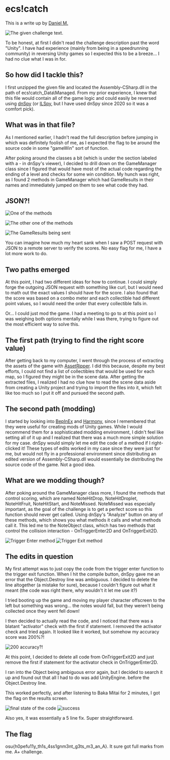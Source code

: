 # ecs!catch

This is a write up by [Daniel M.](https://github.com/dmarriello)

![The given challenge text.](challenge.png)

To be honest, at first I didn't read the challenge description past the word "Unity". 
I have had experience (mainly from being in a speedrunning community) in reversing Unity games so I expected this to be a breeze... 
I had no clue what I was in for.

## So how did I tackle this?

I first unzipped the given file and located the Assembly-CSharp.dll in the path of ecs!catch_Data\Managed. 
From my prior experience, I knew that this file would contain all of the game logic and could easily be reversed using [dnSpy](https://github.com/dnSpy/dnSpy) (or [ILSpy](https://github.com/icsharpcode/ILSpy), but I have used dnSpy since 2020 so it was a comfort pick).

## What was in that file?

As I mentioned earlier, I hadn't read the full description before jumping in which was definitely foolish of me, as I expected the flag to be around the source code in some "gameWin" sort of function.

After poking around the classes a bit (which is under the section labeled with a - in dnSpy's viewer), I decided to drill down on the GameManager class since I figured that would have most of the actual code regarding the ending of a level and checks for some win condition. 
My hunch was right, as I found 2 methods in GameManager which had GameResults in their names and immediately jumped on them to see what code they had.

## JSON?!

![One of the methods](createRequest.png)

![The other one of the methods](saveResults.png)

![The GameResults being sent](resultsCode.png)

You can imagine how much my heart sank when I saw a POST request with JSON to a remote server to verify the scores. 
No easy flag for me, I have a lot more work to do.

## Two paths emerged

At this point, I had two different ideas for how to continue. 
I could simply forge the outgoing JSON request with something like curl, but I would need to math out the exact values I should have for the score. 
I also found that the score was based on a combo meter and each collectible had different point values, so I would need the order that every collectible falls in. 

Or... I could just mod the game. 
I had a meeting to go to at this point so I was weighing both options mentally while I was there, trying to figure out the most efficient way to solve this.

## The first path (trying to find the right score value)

After getting back to my computer, I went through the process of extracting the assets of the game with [AssetRipper](https://github.com/AssetRipper/AssetRipper). 
I did this because, despite my best efforts, I could not find a list of collectibles that would be used for each map, so I figured they might be in the scene data. 
After getting the extracted files, I realized I had no clue how to read the scene data aside from creating a Unity project and trying to import the files into it, which felt like too much so I put it off and pursued the second path.

## The second path (modding)

I started by looking into [BepInEx](https://github.com/BepInEx/BepInEx) and [Harmony](https://github.com/pardeike/Harmony), since I remembered that they were useful for creating mods of Unity games. 
While I would recommend them for a sophisticated modding environment, I didn't feel like setting all of it up and I realized that there was a much more simple solution for my case. 
dnSpy would simply let me edit the code of a method if I right-clicked it! 
These types of edits worked in my case since they were just for me, but would not fly in a professional environment since distributing an edited version of Assembly-CSharp.dll would essentially be distributing the source code of the game. Not a good idea.

## What are we modding though?

After poking around the GameManager class more, I found the methods that control scoring, which are named NoteHitDrop, NoteHitDroplet, NoteHitFruit, NoteHitStart, and NoteMissed. 
NoteMissed was especially important, as the goal of the challenge is to get a perfect score so this function should never get called. 
Using dnSpy's "Analyze" button on any of these methods, which shows you what methods it calls and what methods call it. This led me to the NoteObject class, which has two methods that control the collision interaction - OnTriggerEnter2D and OnTriggerExit2D.

![Trigger Enter method](triggerEnter.png)
![Trigger Exit method](triggerExit.png)

## The edits in question

My first attempt was to just copy the code from the trigger enter function to the trigger exit function. 
When I hit the compile button, dnSpy gave me an error that the Object.Destroy line was ambiguous. 
I decided to delete the line altogether (a mistake for sure), because I couldn't figure out what it meant (the code was right there, why wouldn't it let me use it?)

I tried booting up the game and moving my player character offscreen to the left but something was wrong... the notes would fall, but they weren't being collected once they went fell down!

I then decided to actually read the code, and I noticed that there was a blatant "activator" check with the first if statement. 
I removed the activator check and tried again. It looked like it worked, but somehow my accuracy score was 200%?!

![200 accuracy?!](200acc.png)

At this point, I decided to delete all code from OnTriggerExit2D and just remove the first if statement for the activator check in OnTriggerEnter2D.

I ran into the Object being ambiguous error again, but I decided to search it up and found out that all I had to do was add UnityEngine. before the Object.Destroy line.

This worked perfectly, and after listening to Baka Mitai for 2 minutes, I got the flag on the results screen.

![final state of the code](finalEdits.png)
![success](winner.png)

Also yes, it was essentially a 5 line fix. Super straightforward.

## The flag

osu{h0pefu11y_th1s_4ss1gnm3nt_g3ts_m3_an_A}. It sure got full marks from me. A+ challenge.